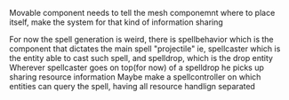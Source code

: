 
Movable component needs to tell the mesh componemnt where to place itself, make the system for that kind of information sharing


For now the spell generation is weird, there is spellbehavior which is the component that dictates the main spell "projectile" ie, spellcaster which is the entity able to cast such spell, and spelldrop, which is the drop entity
Wherever spellcaster goes on top(for now) of a spelldrop he picks up sharing resource information
Maybe make a spellcontroller on which entities can query the spell, having all resource handlign separated



